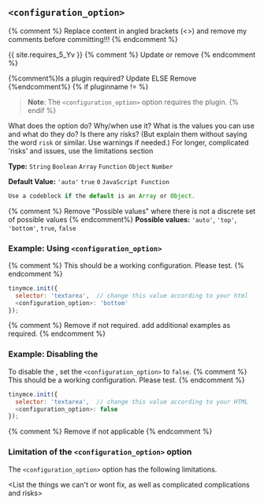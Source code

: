 ## `<configuration_option>`
{% comment %} Replace content in angled brackets (<>) and remove my comments before committing!!! {% endcomment %}

{{ site.requires_5_Yv }} {% comment %} Update or remove {% endcomment %}

{%comment%}Is a plugin required? Update ELSE Remove {%endcomment%}
{% if pluginname != <plugin-required-for-the-option> %}
> **Note**: The `<configuration_option>` option requires the <pluginname> plugin.
{% endif %}

What does the option do? Why/when use it?
What is the values you can use and what do they do?
Is there any risks? (But explain them without saying the word `risk` or similar. Use warnings if needed.) For longer, complicated 'risks' and issues, use the limitations section

**Type:** `String` `Boolean` `Array` `Function` `Object` `Number`

**Default Value:** `'auto'` `true` `0` `JavaScript Function`

```js
Use a codeblock if the default is an Array or Object.
```

{% comment %} Remove "Possible values" where there is not a discrete set of possible values {% endcomment%}
**Possible values:** `'auto'`, `'top'`, `'bottom'`, `true`, `false`

### Example: Using `<configuration_option>`

{% comment %} This should be a working configuration. Please test. {% endcomment %}
```js
tinymce.init({
  selector: 'textarea',  // change this value according to your html
  <configuration_option>: 'bottom'
});
```

{% comment %} Remove if not required. add additional examples as required. {% endcomment %}
### Example: Disabling the <feature>

To disable the <feature>, set the `<configuration_option>` to `false`.
{% comment %} This should be a working configuration. Please test. {% endcomment %}
```js
tinymce.init({
  selector: 'textarea',  // change this value according to your HTML
  <configuration_option>: false
});
```

{% comment %} Remove if not applicable {% endcomment %}
### Limitation of the `<configuration_option>` option

The `<configuration_option>` option has the following limitations.

<List the things we can't or wont fix, as well as complicated complications and risks>